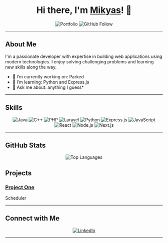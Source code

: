 <!-- Banner Section -->
<div align="center">
  <!--<img src="https://your-banner-image-link.com/banner.png" alt="Banner" width="100%" />-->
</div>

<h1 align="center">Hi there, I'm <a href="https:github.com/mickheas">Mikyas</a>! 👋</h1>

<p align="center">
  <img src="https://img.shields.io/badge/About-Mikyas-Mickheas" alt="Portfolio">
  <img src="https://img.shields.io/github/followers/mickheas?label=Follow&style=social" alt="GitHub Follow">
</p>

---

## About Me

I'm a passionate developer with expertise in building web applications using modern technologies. I enjoy solving challenging problems and learning new skills along the way.  
- 🔭 I’m currently working on: Parked  
- 🌱 I’m learning: Python and Express.js  
- 💬 Ask me about: anything I guess*

---

## Skills

<div align="center">
  <img src="https://img.shields.io/badge/Java-007396?style=for-the-badge&logo=java&logoColor=white" alt="Java" />
  <img src="https://img.shields.io/badge/C++-00599C?style=for-the-badge&logo=c%2B%2B&logoColor=white" alt="C++" />
  <img src="https://img.shields.io/badge/PHP-777BB4?style=for-the-badge&logo=php&logoColor=white" alt="PHP" />
  <img src="https://img.shields.io/badge/Laravel-FF2D20?style=for-the-badge&logo=laravel&logoColor=white" alt="Laravel" />
  <img src="https://img.shields.io/badge/Python-3776AB?style=for-the-badge&logo=python&logoColor=white" alt="Python" />
  <img src="https://img.shields.io/badge/Express.js-404D59?style=for-the-badge&logo=express&logoColor=white" alt="Express.js" />
  <img src="https://img.shields.io/badge/JavaScript-F7DF1E?style=for-the-badge&logo=javascript&logoColor=black" alt="JavaScript" />
  <img src="https://img.shields.io/badge/React-20232A?style=for-the-badge&logo=react&logoColor=61DAFB" alt="React" />
  <img src="https://img.shields.io/badge/Node.js-339933?style=for-the-badge&logo=nodedotjs&logoColor=white" alt="Node.js" />
  <img src="https://img.shields.io/badge/Next.js-000000?style=for-the-badge&logo=next.js&logoColor=white" alt="Next.js" />
  <!-- Add more badges as needed -->
</div>

---

## GitHub Stats

<div align="center">
  <!-- Overall GitHub Stats -->
  <!--<img src="https://github-readme-stats.vercel.app/api?username=mickheas&show_icons=true&theme=radical" alt="GitHub Stats" />-->
  
  <!-- Most Used Languages -->
  <img src="https://github-readme-stats.vercel.app/api/top-langs/?username=mickheas&layout=compact&theme=radical" alt="Top Languages" />
</div>


## Projects

### [Project One](https://github.com/mickheas/schedulehub)
Scheduler


<!-- Add more projects as needed -->

---

## Connect with Me

<div align="center">
  <a href="https://linkedin.com/in/yourprofile" target="_blank">
    <img src="https://img.shields.io/badge/LinkedIn-0A66C2?style=for-the-badge&logo=linkedin&logoColor=white" alt="LinkedIn" />
  </a>
</div>

---




